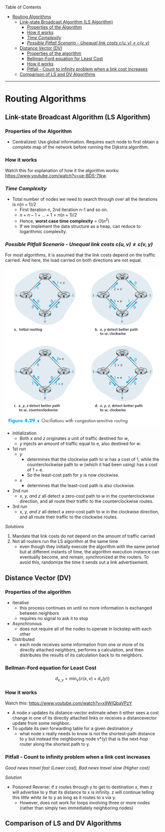 Table of Contents

- [Routing Algorithms](#routing-algorithms)
  - [Link-state Broadcast Algorithm (LS Algorithm)](#link-state-broadcast-algorithm-ls-algorithm)
    - [Properties of the Algorithm](#properties-of-the-algorithm)
    - [How it works](#how-it-works)
    - [*Time Complexity*](#time-complexity)
    - [*Possible Pitfall Scenario - Unequal link costs $c(u,v) \not ={} c(v,y)$*](#possible-pitfall-scenario---unequal-link-costs-mathsemanticsmrowmicmimo-stretchy%22false%22momiumimo-separator%22true%22momivmimo-stretchy%22false%22momo%cc%b8momrowmrowmicmimo-stretchy%22false%22momivmimo-separator%22true%22momiymimo-stretchy%22false%22momrowannotation-encoding%22applicationx-tex%22cuv-not--cvyannotationsemanticsmathcuv%ee%80%a0%e2%80%8bcvy)
  - [Distance Vector (DV)](#distance-vector-dv)
    - [Properties of the algorithm](#properties-of-the-algorithm-1)
    - [Bellman-Ford equation for Least Cost](#bellman-ford-equation-for-least-cost)
    - [How it works](#how-it-works-1)
    - [Pitfall - Count to infinity problem when a link cost increases](#pitfall---count-to-infinity-problem-when-a-link-cost-increases)
  - [Comparison of LS and DV Algorithms](#comparison-of-ls-and-dv-algorithms)

<hr>

# Routing Algorithms

## Link-state Broadcast Algorithm (LS Algorithm)

### Properties of the Algorithm

- Centralized: Use global information. Requires each node to first obtain a complete map of the network before running the Dijkstra algorithm.

### How it works
Watch this for explanation of how it the algorithm works: https://www.youtube.com/watch?v=ue-BDS-7Ikw. 


### *Time Complexity*

- Total number of nodes we need to search through over all the iterations is $n(n + 1)/2$
  - First iteration n, 2nd iteration n-1 and so on. 
  - $n + n-1 + ... + 1 = n(n+1)/2$
  - Hence, **worst case time complexity** = $O(n^2)$
  - If we implement the data structure as a heap, can reduce to logarithmic complexity.

### *Possible Pitfall Scenario - Unequal link costs $c(u,v) \not ={} c(v,y)$*

For most algorithms, it is assumed that the link costs depend on the traffic carried. And here, the load carried on both directions are not equal.

![](pictures/djikstra_oscillations.png)

- Initialization
  - Both *x and z* originates a unit of traffic destined for *w*, 
  - *y* injects an amount of traffic equal to e, also
  destined for *w*. 
- 1st run
  - *y* 
    - determines that the clockwise path to *w* has a cost of 1, while the counterclockwise path to *w* (which it had been using) has a cost of 1 + e. 
    - So the least-cost path for *y* is now clockwise.
  - *x*
    - determines that the least-cost path is also clockwise.
- 2nd run
  - *x, y, and z* all detect a zero-cost path to *w* in the
counterclockwise direction, and all route their traffic to the counterclockwise routes.
- 3rd run
  - *x, y, and z* all detect a zero-cost path to *w* in the
clockwise direction, and all route their traffic to the clockwise routes.

*Solutions*

1. Mandate that link costs do not depend on the amount of traffic carried
2. Not all routers run the LS algorithm at the same time
   - even though they initially execute the algorithm with the same period but at different instants of time, the algorithm execution instance can eventually become, and remain, synchronized at the routers. To avoid this, randomize the time it sends out a link advertisement.

## Distance Vector (DV)

### Properties of the algorithm
- Iterative
  - this process continues on until no more information is exchanged between neighbors
  - requires no signal to ask it to stop
- Asynchronous
  - does not require all of the nodes to operate in lockstep with each other
- Distributed
  - each node receives some information from one or more of its directly attached neighbors, performs a calculation, and then distributes the results of its calculation back to its neighbors.

### Bellman-Ford equation for Least Cost
$$ d_{x,y} = \min_v \{ c(x,v) + d_v(y) \} $$

### How it works

Watch this: https://www.youtube.com/watch?v=x9WIQbaVPzY

- A node *x* updates its distance-vector estimate when it
either sees a cost change in one of its directly attached links or receives a distancevector update from some neighbor. 
- To update its own forwarding table for a given destination *y* 
  - what node x really needs to know is not the shortest-path
distance to y but instead the neighboring node v*(y) that is the next-hop router along the shortest path to y.

### Pitfall - Count to infinity problem when a link cost increases
*Good news travel fast (Lower cost), Bad news travel slow (Higher cost)*

*Solution*

- Poisoned Reverse: if z routes through y to get to destination x, then z will advertise to y that its distance to x is infinity. z will continue telling this *little white lie* to y as long as it routes to x via y.
  - However, does not work for loops involving three or more nodes (rather than simply two immediately neighboring nodes)

## Comparison of LS and DV Algorithms